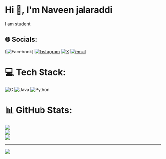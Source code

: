 #         Hi 👋, I'm Naveen jalaraddi
I am student <br>


## 🌐 Socials:
[![Facebook](https://img.shields.io/badge/Facebook-%231877F2.svg?logo=Facebook&logoColor=white)] [![Instagram](https://img.shields.io/badge/Instagram-%23E4405F.svg?logo=Instagram&logoColor=white)](https://instagram.com/naveen_j4) [![X](https://img.shields.io/badge/X-black.svg?logo=X&logoColor=white)](https://x.com/PRINCEN69270124) [![email](https://img.shields.io/badge/Email-D14836?logo=gmail&logoColor=white)](mailto:naveenjalaraddi82@gmail.com) 

# 💻 Tech Stack:
![C](https://img.shields.io/badge/c-%2300599C.svg?style=for-the-badge&logo=c&logoColor=white) ![Java](https://img.shields.io/badge/java-%23ED8B00.svg?style=for-the-badge&logo=openjdk&logoColor=white) ![Python](https://img.shields.io/badge/python-3670A0?style=for-the-badge&logo=python&logoColor=ffdd54)
# 📊 GitHub Stats:
![](https://github-readme-stats.vercel.app/api?username=Naveenjalaraddi&theme=transparent&hide_border=false&include_all_commits=true&count_private=true)<br/>
![](https://nirzak-streak-stats.vercel.app/?user=Naveenjalaraddi&theme=transparent&hide_border=false)<br/>
![](https://github-readme-stats.vercel.app/api/top-langs/?username=Naveenjalaraddi&theme=transparent&hide_border=false&include_all_commits=true&count_private=true&layout=compact)

---
[![](https://visitcount.itsvg.in/api?id=Naveenjalaraddi&icon=5&color=1)](https://visitcount.itsvg.in)

<!-- Proudly created with GPRM ( https://gprm.itsvg.in ) -->
